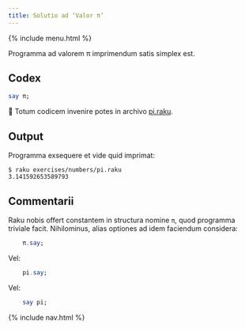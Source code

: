 ```yaml
---
title: Solutio ad ‘Valor π’
---
```


{% include menu.html %}

Programma ad valorem π imprimendum satis simplex est.

## Codex

```raku
say π;
```

🦋 Totum codicem invenire potes in archivo [pi.raku](https://github.com/ash/raku-course/blob/master/exercises/numbers/pi.raku).

## Output

Programma exsequere et vide quid imprimat:

```console
$ raku exercises/numbers/pi.raku
3.141592653589793
```

## Commentarii

Raku nobis offert constantem in structura nomine `π`, quod programma triviale facit. Nihilominus, alias optiones ad idem faciendum considera:

```raku
    π.say;
```

Vel:

```raku
    pi.say;
```

Vel:

```raku
    say pi;
```

{% include nav.html %}